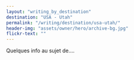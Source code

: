 ```yaml
---
layout: "writing_by_destination"
destination: "USA - Utah"
permalink: "/writing/destination/usa-utah/"
header-img: "assets/owner/hero/archive-bg.jpg"
flickr-text: ""
---
```


Quelques info au sujet de....